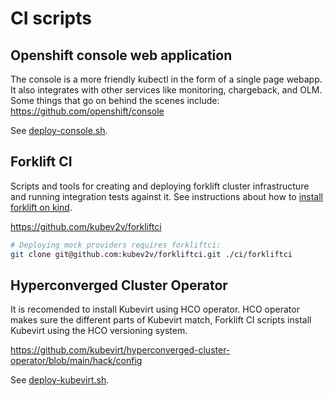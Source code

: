 # CI scripts

## Openshift console web application

The console is a more friendly kubectl in the form of a single page webapp. It also integrates with other services like monitoring, chargeback, and OLM. Some things that go on behind the scenes include:
https://github.com/openshift/console

See [deploy-console.sh](ci/deploy-console.sh).

## Forklift CI

Scripts and tools for creating and deploying forklift cluster infrastructure and running integration tests against it.
See instructions about how to [install forklift on kind](https://github.com/kubev2v/forkliftci).

https://github.com/kubev2v/forkliftci

``` bash
# Deploying mock providers requires forkliftci:
git clone git@github.com:kubev2v/forkliftci.git ./ci/forkliftci
```

## Hyperconverged Cluster Operator

It is recomended to install Kubevirt using HCO operator. HCO operator makes sure the different parts of Kubevirt match, Forklift CI scripts install Kubevirt using the HCO versioning system.

https://github.com/kubevirt/hyperconverged-cluster-operator/blob/main/hack/config

See [deploy-kubevirt.sh](ci/deploy-kubevirt.sh).